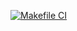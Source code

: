 [![Makefile CI](https://github.com/nneehhaa123/logistic_test/actions/workflows/makefile.yml/badge.svg)](https://github.com/nneehhaa123/logistic_test/actions/workflows/makefile.yml)
